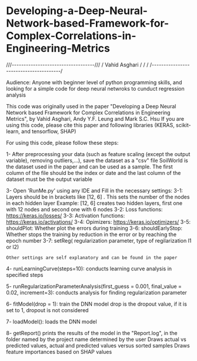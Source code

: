 # Developing-a-Deep-Neural-Network-based-Framework-for-Complex-Correlations-in-Engineering-Metrics
///-----------------------------------///
/                        Vahid Asghari  /
/                                       /
/---------------------------------------/

Audience: Anyone with beginner level of python programming skills, and looking for a simple code for deep neural netwroks
to cunduct regression analysis

This code was originally used in the paper "Developing a Deep Neural Network based Framework for Complex Correlations in Engineering Metrics", by Vahid Asghari, Andy Y.F. Leung and Mark S.C. Hsu
If you are using this code, please cite this paper and following libraries (KERAS, scikit-learn, and tensorflow, SHAP)


For using this code, please follow these steps:

1- After preprocessing your data (such as feature scaling (except the output variable), removing outliers,...), save the dataset as a "csv" file
   SoilWorld is the dataset used in the paper and can be used as a sample.
   The first column of the file should be the index or date and the last column of the dataset must be the output variable

3- Open 'RunMe.py' using any IDE and Fill in the necessary settings:
	3-1: Layers should be in brackets like [12, 6] . This sets the number of the nodes in each hidden layer
	     Example: [12, 6] creates two hidden layers, first one with 12 nodes and second one with 6 nodes
	3-2: Loss functions: https://keras.io/losses/
	3-3: Activation functions: https://keras.io/activations/
	3-4: Opimizers: https://keras.io/optimizers/
	3-5: shouldPlot: Whether plot the errors during training
	3-6: shouldEarlyStop: Whether stops the training by reduction in the error or by reaching the epoch number
	3-7: setReg( regularization parameter, type of regilarization l1 or l2)
	
	Other settings are self explanatory and can be found in the paper

4- runLearningCurve(steps=10):
	conducts learning curve analysis in specified steps

5- runRegularizationParameterAnalysis(first_guess = 0.001, final_value = 0.02, increment=3):
	conducts analysis for finding regularization parameter

6- fitModel(drop = 1):
	train the DNN model
	drop is the dropout value, if it is set to 1, dropout is not considered

7- loadModel():
	loads the DNN model

8- getReport()
	prints the results of the model in the "Report.log", in the folder named by the project name determined by the user
	Draws actual vs predicted values, actual and predicted values versus sorted samples
	Draws feature importances based on SHAP values
